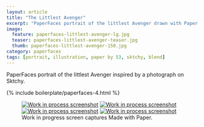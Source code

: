 ```yaml
---
layout: article
title: "The Littlest Avenger"
excerpt: "PaperFaces portrait of the littlest Avenger drawn with Paper by 53 on an iPad."
image: 
  feature: paperfaces-littlest-avenger-lg.jpg
  teaser: paperfaces-littlest-avenger-teaser.jpg
  thumb: paperfaces-littlest-avenger-150.jpg
category: paperfaces
tags: [portrait, illustration, paper by 53, sktchy, blend]
---
```


PaperFaces portrait of the littlest Avenger inspired by a photograph on Sktchy.

{% include boilerplate/paperfaces-4.html %}

<figure class="third">
  <a href="{{ site.url }}/images/paperfaces-littlest-avenger-process-1-lg.jpg"><img src="{{ site.url }}/images/paperfaces-littlest-avenger-process-1-600.jpg" alt="Work in process screenshot"></a>
  <a href="{{ site.url }}/images/paperfaces-littlest-avenger-process-2-lg.jpg"><img src="{{ site.url }}/images/paperfaces-littlest-avenger-process-2-600.jpg" alt="Work in process screenshot"></a>
  <a href="{{ site.url }}/images/paperfaces-littlest-avenger-process-3-lg.jpg"><img src="{{ site.url }}/images/paperfaces-littlest-avenger-process-3-600.jpg" alt="Work in process screenshot"></a>
  <a href="{{ site.url }}/images/paperfaces-littlest-avenger-process-4-lg.jpg"><img src="{{ site.url }}/images/paperfaces-littlest-avenger-process-4-600.jpg" alt="Work in process screenshot"></a>
  <figcaption>Work in progress screen captures Made with Paper.</figcaption>
</figure>